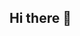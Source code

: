 ## Hi there 👋

<!--
**jalcala88/jalcala88** is a ✨ _special_ ✨ repository because its `README.md` (this file) appears on your GitHub profile.

[![LinkedIn](https://img.shields.io/badge/LinkedIn-%230077B5.svg?style=for-the-badge&logo=linkedin&logoColor=white)](www.linkedin.com/in/javier-alcala-fernandez)
